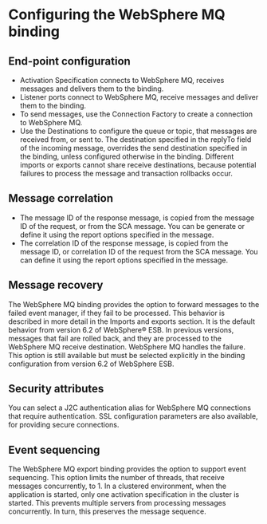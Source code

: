 <!-- image -->

# Configuring the WebSphere MQ binding

## End-point configuration

- Activation Specification connects to WebSphere MQ, receives messages and
delivers them to the binding.
- Listener ports connect to WebSphere MQ, receive messages and deliver
them to the binding.
- To send messages, use the Connection Factory to create a connection to
WebSphere MQ.
- Use the Destinations to configure the queue or topic, that messages are
received from, or sent to. The destination specified in the replyTo field of
the incoming message, overrides the send destination specified in the binding, unless configured
otherwise in the binding. Different imports or exports cannot share receive destinations, because
potential failures to process the message and transaction rollbacks occur.

## Message correlation

- The message ID of the response message, is copied from the message ID of the request, or from
the SCA message. You can be generate or define it using the report options specified in the
message.
- The correlation ID of the response message, is copied from the message ID, or correlation ID of
the request from the SCA message. You can define it using the report options specified in the
message.

## Message recovery

The WebSphere MQ binding provides the option to forward messages to the
failed event manager, if they fail to be processed. This behavior is described in more detail in the
Imports and exports section. It is the default behavior from version 6.2 of WebSphere®
ESB. In previous versions, messages
 that fail are rolled back, and they are processed to the
WebSphere MQ receive destination. WebSphere MQ handles the failure. This option
is still available but must be selected explicitly in the binding configuration from version 6.2 of
WebSphere
ESB.

## Security attributes

You can select a J2C authentication alias for WebSphere MQ connections that require
authentication. SSL configuration parameters are also available, for providing secure
connections.

## Event sequencing

The WebSphere MQ export binding provides the option to support event sequencing. This option
limits the number of threads, that receive messages concurrently, to 1. In a clustered environment,
when the application is started, only one activation specification in the cluster is started. This
prevents multiple servers from processing messages concurrently. In turn, this preserves the message
sequence.